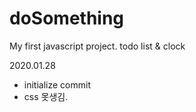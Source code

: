 # doSomething
My first javascript project.
todo list & clock

2020.01.28
- initialize commit
- css 못생김.
